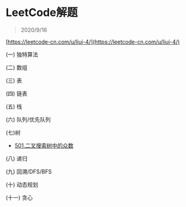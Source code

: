 # LeetCode解题

> 2020/9/16

[https://leetcode-cn.com/u/liuj-4/](https://leetcode-cn.com/u/liuj-4/)

(一) 独特算法

(二) 数组

(三) 表

(四) 链表

(五) 栈

(六) 队列/优先队列

(七)树
* [501.二叉搜索树中的众数](https://github.com/liuj32/PersonalBlog/edit/master/%E7%AE%97%E6%B3%95/LeetCode_problem-and-solution/501.+%e4%ba%8c%e5%8f%89%e6%90%9c%e7%b4%a2%e6%a0%91%e4%b8%ad%e7%9a%84%e4%bc%97%e6%95%b0)

(八) 递归

(九) 回溯/DFS/BFS

(十) 动态规划

(十一) 贪心
